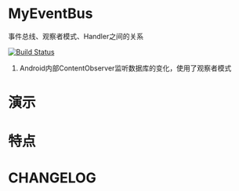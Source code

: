 # MyEventBus

事件总线、观察者模式、Handler之间的关系

[![Build Status](https://travis-ci.org/meolu/walle-web.svg?branch=master)](https://travis-ci.org/meolu/walle-web)

1. Android内部ContentObserver监听数据库的变化，使用了观察者模式

# 演示

# 特点

# CHANGELOG

